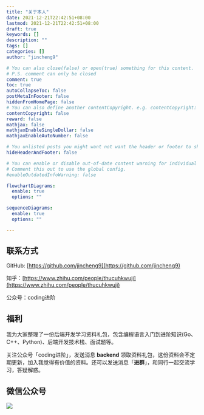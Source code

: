 ```yaml
---
title: "关于本人"
date: 2021-12-21T22:42:51+08:00
lastmod: 2021-12-21T22:42:51+08:00
draft: true
keywords: []
description: ""
tags: []
categories: []
author: "jincheng9"

# You can also close(false) or open(true) something for this content.
# P.S. comment can only be closed
comment: true
toc: true
autoCollapseToc: false
postMetaInFooter: false
hiddenFromHomePage: false
# You can also define another contentCopyright. e.g. contentCopyright: "This is another copyright."
contentCopyright: false
reward: false
mathjax: false
mathjaxEnableSingleDollar: false
mathjaxEnableAutoNumber: false

# You unlisted posts you might want not want the header or footer to show
hideHeaderAndFooter: false

# You can enable or disable out-of-date content warning for individual post.
# Comment this out to use the global config.
#enableOutdatedInfoWarning: false

flowchartDiagrams:
  enable: true
  options: ""

sequenceDiagrams: 
  enable: true
  options: ""

---
```


<!--more-->
## 联系方式

GitHub: [https://github.com/jincheng9](https://github.com/jincheng9)

知乎：[https://www.zhihu.com/people/thucuhkwuji](https://www.zhihu.com/people/thucuhkwuji)

公众号：coding进阶

## 福利

我为大家整理了一份后端开发学习资料礼包，包含编程语言入门到进阶知识(Go、C++、Python)、后端开发技术栈、面试题等。

关注公众号「coding进阶」，发送消息 **backend** 领取资料礼包，这份资料会不定期更新，加入我觉得有价值的资料。还可以发送消息「**进群**」，和同行一起交流学习，答疑解惑。

## 微信公众号

![](/img/wechat.png)